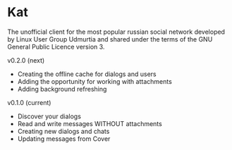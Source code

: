 # Kat
The unofficial client for the most popular russian social network developed by
Linux User Group Udmurtia and shared under the terms of the GNU General Public Licence version 3.

v0.2.0 (next)
 + Creating the offline cache for dialogs and users
 + Adding the opportunity for working with attachments
 + Adding background refreshing

v0.1.0 (current)
 + Discover your dialogs
 + Read and write messages WITHOUT attachments
 + Creating new dialogs and chats
 + Updating messages from Cover
